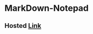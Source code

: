 # MarkDown-Notepad

## Hosted [Link](https://6592e6223f2982d9903884ae--brilliant-rabanadas-f1814d.netlify.app/)

